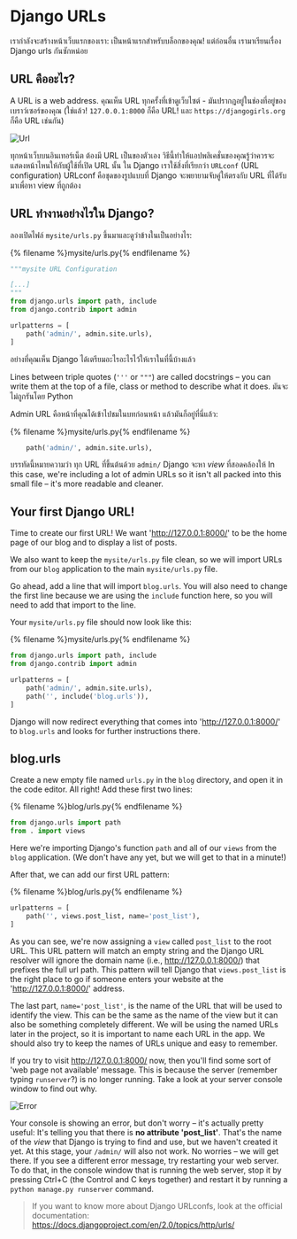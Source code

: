 # Django URLs

เรากำลังจะสร้างหน้าเว็บแรกของเรา: เป็นหน้าแรกสำหรับบล็อกของคุณ! แต่ก่อนอื่น เรามาเรียนเรื่อง Django urls กันซักหน่อย

## URL คืออะไร?

A URL is a web address. คุณเห็น URL ทุกครั้งที่เข้าดูเว็บไซต์ - มันปรากฎอยู่ในช่องที่อยู่ของเบราว์เซอร์ของคุณ (ใช่แล้ว! `127.0.0.1:8000` ก็คือ URL! และ `https://djangogirls.org` ก็คือ URL เช่นกัน)

![Url](images/url.png)

ทุกหน้าเว็บบนอินเทอร์เน็ต ต้องมี URL เป็นของตัวเอง วิธีนี้ทำให้แอปพลิเคชั่นของคุณรู้ว่าควรจะแสดงหน้าไหนให้กับผู้ใช้ที่เปิด URL นั้น ใน Django เราใช้สิ่งที่เรียกว่า `URLconf` (URL configuration) URLconf คือชุดของรูปแบบที่ Django จะพยายามจับคู่ให้ตรงกับ URL ที่ได้รับมาเพื่อหา view ที่ถูกต้อง

## URL ทำงานอย่างไรใน Django?

ลองเปิดไฟล์ `mysite/urls.py` ขึ้นมาและดูว่าข้างในเป็นอย่างไร:

{% filename %}mysite/urls.py{% endfilename %}

```python
"""mysite URL Configuration

[...]
"""
from django.urls import path, include
from django.contrib import admin

urlpatterns = [
    path('admin/', admin.site.urls),
]
```

อย่างที่คุณเห็น Django ได้เตรียมอะไรอะไรไว้ให้เราในที่นี้บ้างแล้ว

Lines between triple quotes (`'''` or `"""`) are called docstrings – you can write them at the top of a file, class or method to describe what it does. มันจะไม่ถูกรันโดย Python

Admin URL คือหน้าที่คุณได้เข้าไปชมในบทก่อนหน้า แล้วมันก็อยู่ที่นี่แล้ว:

{% filename %}mysite/urls.py{% endfilename %}

```python
    path('admin/', admin.site.urls),
```

บรรทัดนี้หมายความว่า ทุก URL ที่ขึ้นต้นด้วย `admin/` Django จะหา *view* ที่สอดคล้องให้ In this case, we're including a lot of admin URLs so it isn't all packed into this small file – it's more readable and cleaner.

## Your first Django URL!

Time to create our first URL! We want 'http://127.0.0.1:8000/' to be the home page of our blog and to display a list of posts.

We also want to keep the `mysite/urls.py` file clean, so we will import URLs from our `blog` application to the main `mysite/urls.py` file.

Go ahead, add a line that will import `blog.urls`. You will also need to change the first line because we are using the `include` function here, so you will need to add that import to the line.

Your `mysite/urls.py` file should now look like this:

{% filename %}mysite/urls.py{% endfilename %}

```python
from django.urls import path, include
from django.contrib import admin

urlpatterns = [
    path('admin/', admin.site.urls),
    path('', include('blog.urls')),
]
```

Django will now redirect everything that comes into 'http://127.0.0.1:8000/' to `blog.urls` and looks for further instructions there.

## blog.urls

Create a new empty file named `urls.py` in the `blog` directory, and open it in the code editor. All right! Add these first two lines:

{% filename %}blog/urls.py{% endfilename %}

```python
from django.urls import path
from . import views
```

Here we're importing Django's function `path` and all of our `views` from the `blog` application. (We don't have any yet, but we will get to that in a minute!)

After that, we can add our first URL pattern:

{% filename %}blog/urls.py{% endfilename %}

```python
urlpatterns = [
    path('', views.post_list, name='post_list'),
]
```

As you can see, we're now assigning a `view` called `post_list` to the root URL. This URL pattern will match an empty string and the Django URL resolver will ignore the domain name (i.e., http://127.0.0.1:8000/) that prefixes the full url path. This pattern will tell Django that `views.post_list` is the right place to go if someone enters your website at the 'http://127.0.0.1:8000/' address.

The last part, `name='post_list'`, is the name of the URL that will be used to identify the view. This can be the same as the name of the view but it can also be something completely different. We will be using the named URLs later in the project, so it is important to name each URL in the app. We should also try to keep the names of URLs unique and easy to remember.

If you try to visit http://127.0.0.1:8000/ now, then you'll find some sort of 'web page not available' message. This is because the server (remember typing `runserver`?) is no longer running. Take a look at your server console window to find out why.

![Error](images/error1.png)

Your console is showing an error, but don't worry – it's actually pretty useful: It's telling you that there is **no attribute 'post_list'**. That's the name of the *view* that Django is trying to find and use, but we haven't created it yet. At this stage, your `/admin/` will also not work. No worries – we will get there. If you see a different error message, try restarting your web server. To do that, in the console window that is running the web server, stop it by pressing Ctrl+C (the Control and C keys together) and restart it by running a `python manage.py runserver` command.

> If you want to know more about Django URLconfs, look at the official documentation: https://docs.djangoproject.com/en/2.0/topics/http/urls/